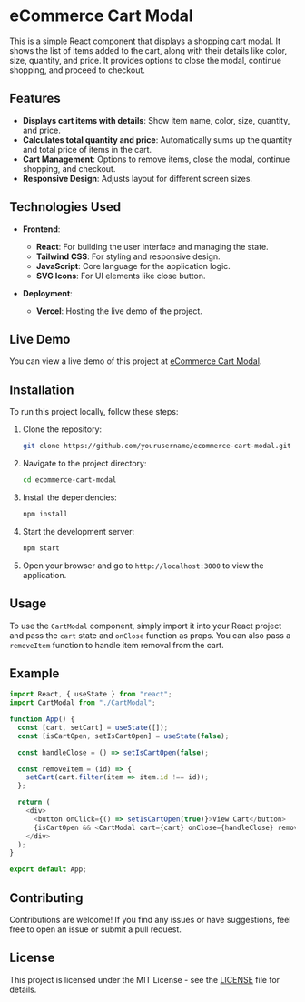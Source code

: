 # eCommerce Cart Modal

This is a simple React component that displays a shopping cart modal. It shows the list of items added to the cart, along with their details like color, size, quantity, and price. It provides options to close the modal, continue shopping, and proceed to checkout.

## Features

- **Displays cart items with details**: Show item name, color, size, quantity, and price.
- **Calculates total quantity and price**: Automatically sums up the quantity and total price of items in the cart.
- **Cart Management**: Options to remove items, close the modal, continue shopping, and checkout.
- **Responsive Design**: Adjusts layout for different screen sizes.

## Technologies Used

- **Frontend**:
  - **React**: For building the user interface and managing the state.
  - **Tailwind CSS**: For styling and responsive design.
  - **JavaScript**: Core language for the application logic.
  - **SVG Icons**: For UI elements like close button.

- **Deployment**:
  - **Vercel**: Hosting the live demo of the project.

## Live Demo

You can view a live demo of this project at [eCommerce Cart Modal](https://ecommerce-card-project.vercel.app/).

## Installation

To run this project locally, follow these steps:

1. Clone the repository:
   ```bash
   git clone https://github.com/yourusername/ecommerce-cart-modal.git

2. Navigate to the project directory:
   ```bash
   cd ecommerce-cart-modal
   ```

3. Install the dependencies:
   ```bash
   npm install
   ```

4. Start the development server:
   ```bash
   npm start
   ```

5. Open your browser and go to `http://localhost:3000` to view the application.

## Usage

To use the `CartModal` component, simply import it into your React project and pass the `cart` state and `onClose` function as props. You can also pass a `removeItem` function to handle item removal from the cart.

## Example

```javascript
import React, { useState } from "react";
import CartModal from "./CartModal";

function App() {
  const [cart, setCart] = useState([]);
  const [isCartOpen, setIsCartOpen] = useState(false);

  const handleClose = () => setIsCartOpen(false);

  const removeItem = (id) => {
    setCart(cart.filter(item => item.id !== id));
  };

  return (
    <div>
      <button onClick={() => setIsCartOpen(true)}>View Cart</button>
      {isCartOpen && <CartModal cart={cart} onClose={handleClose} removeItem={removeItem} />}
    </div>
  );
}

export default App;
```

## Contributing

Contributions are welcome! If you find any issues or have suggestions, feel free to open an issue or submit a pull request.

## License

This project is licensed under the MIT License - see the [LICENSE](LICENSE) file for details.
